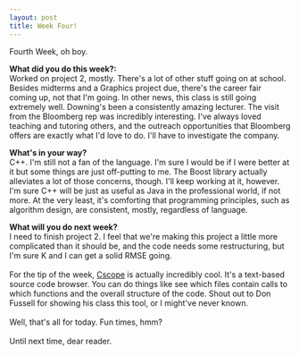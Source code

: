 ```yaml
---
layout: post
title: Week Four!
---
```


Fourth Week, oh boy.
<br>

<b>What did you do this week?:</b>
<br>Worked on project 2, mostly. There's a lot of other stuff going on at school. Besides midterms and a Graphics project due, there's the career fair coming up, not that I'm going.
 In other news, this class is still going extremely well. Downing's been a consistently amazing lecturer. The visit from the Bloomberg rep was incredibly interesting. I've always loved teaching and tutoring others, and the outreach opportunities that Bloomberg offers are exactly what I'd love to do. I'll have to investigate the company.<br>

<b>What's in your way?</b>
<br>C++. I'm still not a fan of the language. I'm sure I would be if I were better at it but some things are just off-putting to me. The Boost library actually alleviates a lot of those
 concerns, though. I'll keep working at it, however. I'm sure C++ will be just as useful as Java in the professional world, if not more. At the very least, it's comforting that programming principles, such as algorithm design, are consistent, mostly, regardless of language.<br>

<b>What will you do next week?</b>
<br>I need to finish project 2. I feel that we're making this project a little more complicated than it should be, and the code needs some restructuring, but I'm sure K and I can get a solid RMSE going.<br>
<br> For the tip of the week, <a href = "http://cscope.sourceforge.net/">Cscope</a> is actually incredibly cool. It's a text-based source code browser. You can do things like see which files contain calls to which functions and the overall structure of the code. Shout out to Don Fussell for showing his class this tool, or I might've never known.
<br><br>
Well, that's all for today. Fun times, hmm?
<br><br>
Until next time, dear reader.
